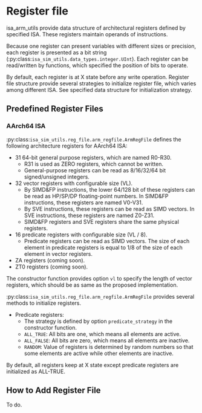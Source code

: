 
# Register file

isa_arm_utils provide data structure of architectural registers defined by specified ISA. These 
registers maintain operands of instructions. 

Because one register can present variables with different sizes or precision, each register is 
presented as a bit string (:py:class:`isa_sim_utils.data_types.integer.UInt`). Each register can be 
read/written by functions, which specified the position of bits to operate.

By default, each register is at X state before any write operation. Register file structure provide 
several strategies to initialize register file, which varies among different ISA. See specified data
structure for initialization strategy.

## Predefined Register Files

### AArch64 ISA

:py:class:`isa_sim_utils.reg_file.arm_regfile.ArmRegFile` defines the following architecture 
registers for AArch64 ISA:

- 31 64-bit general purpose registers, which are named R0-R30.
  - R31 is used as ZERO registers, which cannot be written.
  - General-purpose registers can be read as 8/16/32/64 bit signed/unsigned integers.
- 32 vector registers with configurable size (VL).
  - By SIMD&FP instructions, the lower 64/128 bit of these registers can be read as HP/SP/DP 
    floating-point numbers. In SIMD&FP instructions, these registers are named V0-V31.
  - By SVE instructions, these registers can be read as SIMD vectors. In SVE instructions, these
    registers are named Z0-Z31.
  - SIMD&FP registers and SVE registers share the same physical registers.
- 16 predicate registers with configurable size (VL / 8).
  - Predicate registers can be read as SIMD vectors. The size of each element in predicate registers 
    is equal to 1/8 of the size of each element in vector registers.
- ZA registers (coming soon).
- ZT0 registers (coming soon).

The constructor function provides option `vl` to specify the length of vector registers, which
should be as same as the proposed implementation.

:py:class:`isa_sim_utils.reg_file.arm_regfile.ArmRegFile` provides several methods to initialize 
registers.

- Predicate registers:
  - The strategy is defined by option `predicate_strategy` in the constructor function.
  - `ALL_TRUE`: All bits are one, which means all elements are active.
  - `ALL_FALSE`: All bits are zero, which means all elements are inactive.
  - `RANDOM`: Value of registers is determined by random numbers so that some elements are
    active while other elements are inactive.

By default, all registers keep at X state except predicate registers are initialized as ALL-TRUE.

## How to Add Register File

To do.

